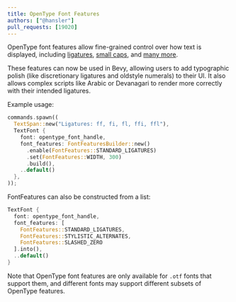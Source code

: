 ```yaml
---
title: OpenType Font Features
authors: ["@hansler"]
pull_requests: [19020]
---
```


OpenType font features allow fine-grained control over how text is displayed, including [ligatures](https://en.wikipedia.org/wiki/Ligature_(writing)), [small caps](https://en.wikipedia.org/wiki/Small_caps), and [many more](https://learn.microsoft.com/en-us/typography/opentype/spec/featurelist).

These features can now be used in Bevy, allowing users to add typographic polish (like discretionary ligatures and oldstyle numerals) to their UI. It also allows complex scripts like Arabic or Devanagari to render more correctly with their intended ligatures.

Example usage:

```rust
commands.spawn((
  TextSpan::new("Ligatures: ff, fi, fl, ffi, ffl"),
  TextFont {
    font: opentype_font_handle,
    font_features: FontFeaturesBuilder::new()
      .enable(FontFeatures::STANDARD_LIGATURES)
      .set(FontFeatures::WIDTH, 300)
      .build(),
    ..default()
  },
));
```

FontFeatures can also be constructed from a list:

```rust
TextFont {
  font: opentype_font_handle,
  font_features: [
    FontFeatures::STANDARD_LIGATURES,
    FontFeatures::STYLISTIC_ALTERNATES,
    FontFeatures::SLASHED_ZERO
  ].into(),
  ..default()
}
```

Note that OpenType font features are only available for `.otf` fonts that support them, and different fonts may support
different subsets of OpenType features.
